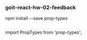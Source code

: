 ### goit-react-hw-02-feedback

npm install --save prop-types

```

```

import PropTypes from 'prop-types';
